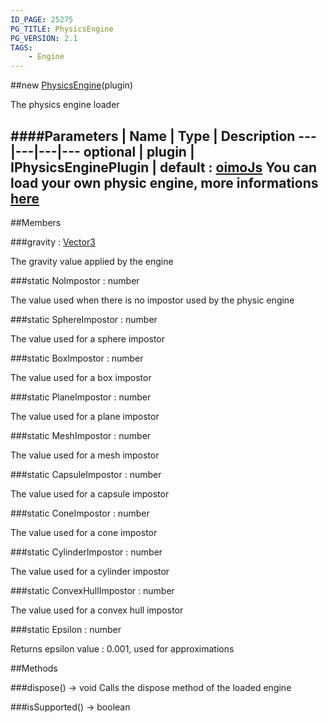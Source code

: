 ```yaml
---
ID_PAGE: 25275
PG_TITLE: PhysicsEngine
PG_VERSION: 2.1
TAGS:
    - Engine
---
```

##new [PhysicsEngine](/classes/PhysicsEngine)(plugin)




The physics engine loader






####Parameters
 | Name | Type | Description
---|---|---|---
optional | plugin | IPhysicsEnginePlugin | default : [oimoJs](http://lo-th.github.io/Oimo.js/) You can load your own physic engine, more informations [here](https://github.com/BabylonJS/Babylon.js/wiki/Adding-your-own-physics-engine-plugin-to-Babylon.js)
---

##Members

###gravity : [Vector3](/classes/Vector3)





The gravity value applied by the engine




###static NoImpostor : number





The value used when there is no impostor used by the physic engine




###static SphereImpostor : number





The value used for a sphere impostor




###static BoxImpostor : number





The value used for a box impostor




###static PlaneImpostor : number





The value used for a plane impostor




###static MeshImpostor : number





The value used for a mesh impostor




###static CapsuleImpostor : number





The value used for a capsule impostor




###static ConeImpostor : number





The value used for a cone impostor




###static CylinderImpostor : number





The value used for a cylinder impostor




###static ConvexHullImpostor : number





The value used for a convex hull impostor




###static Epsilon : number





Returns epsilon value : 0.001, used for approximations















##Methods

###dispose() &rarr; void
Calls the dispose method of the loaded engine








###isSupported() &rarr; boolean

